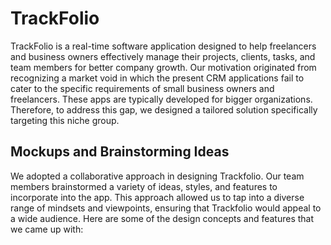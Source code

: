 # TrackFolio


TrackFolio is a real-time software application designed to help freelancers and business owners effectively manage their projects, clients, tasks, and team members for better company growth. 
Our motivation originated from recognizing a market void in which the present CRM applications fail to cater to the specific requirements of small business owners and freelancers. These apps are typically developed for bigger organizations. Therefore, to address this gap, we designed a tailored solution specifically targeting this niche group.


## Mockups and Brainstorming Ideas
We adopted a collaborative approach in designing Trackfolio. Our team members brainstormed a variety of ideas, styles, and features to incorporate into the app. This approach allowed us to tap into a diverse range of mindsets and viewpoints, ensuring that Trackfolio would appeal to a wide audience. Here are some of the design concepts and features that we came up with:


